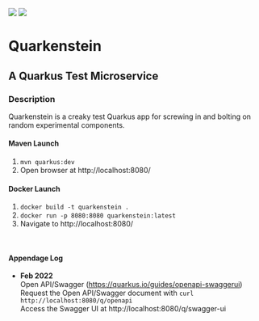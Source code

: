 ![](https://github.com/Lylio/image-repo/blob/master/logos/quarkus.png?raw=true)
![](https://github.com/Lylio/image-repo/blob/master/logos/franky-03.png?raw=true)
# Quarkenstein
## A Quarkus Test Microservice

### Description
Quarkenstein is a creaky test Quarkus app for screwing in and bolting on random experimental components.

#### Maven Launch
1. `mvn quarkus:dev`
2. Open browser at http://localhost:8080/

#### Docker Launch
1. `docker build -t quarkenstein .`
2. `docker run -p 8080:8080 quarkenstein:latest`
3. Navigate to http://localhost:8080/

<br/>

#### Appendage Log
- **Feb 2022**   
Open API/Swagger (https://quarkus.io/guides/openapi-swaggerui)  
Request the Open API/Swagger document with  `curl http://localhost:8080/q/openapi`  
Access the Swagger UI at http://localhost:8080/q/swagger-ui

